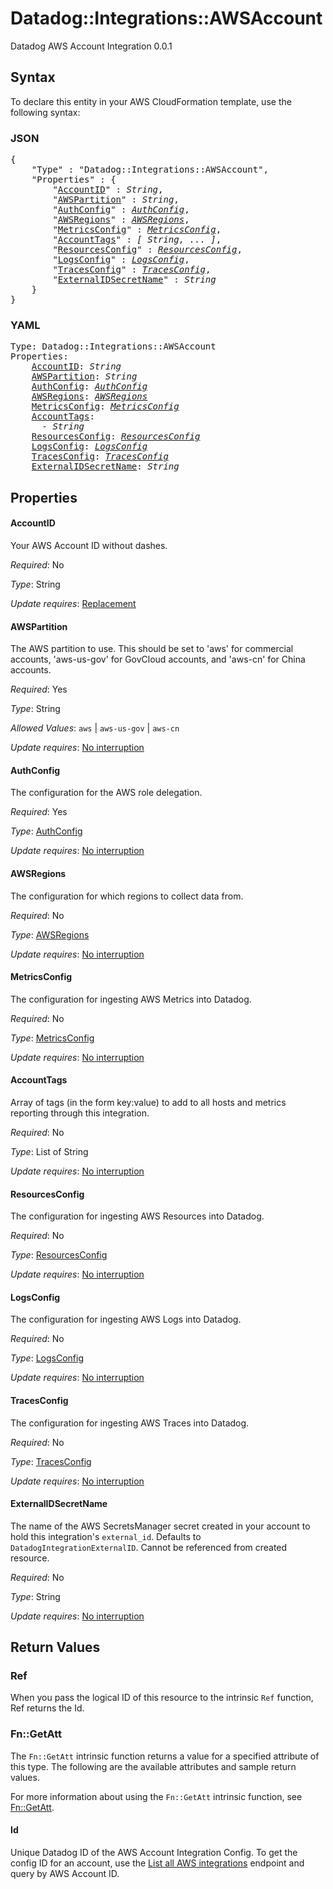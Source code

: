 # Datadog::Integrations::AWSAccount

Datadog AWS Account Integration 0.0.1

## Syntax

To declare this entity in your AWS CloudFormation template, use the following syntax:

### JSON

<pre>
{
    "Type" : "Datadog::Integrations::AWSAccount",
    "Properties" : {
        "<a href="#accountid" title="AccountID">AccountID</a>" : <i>String</i>,
        "<a href="#awspartition" title="AWSPartition">AWSPartition</a>" : <i>String</i>,
        "<a href="#authconfig" title="AuthConfig">AuthConfig</a>" : <i><a href="authconfig.md">AuthConfig</a></i>,
        "<a href="#awsregions" title="AWSRegions">AWSRegions</a>" : <i><a href="awsregions.md">AWSRegions</a></i>,
        "<a href="#metricsconfig" title="MetricsConfig">MetricsConfig</a>" : <i><a href="metricsconfig.md">MetricsConfig</a></i>,
        "<a href="#accounttags" title="AccountTags">AccountTags</a>" : <i>[ String, ... ]</i>,
        "<a href="#resourcesconfig" title="ResourcesConfig">ResourcesConfig</a>" : <i><a href="resourcesconfig.md">ResourcesConfig</a></i>,
        "<a href="#logsconfig" title="LogsConfig">LogsConfig</a>" : <i><a href="logsconfig.md">LogsConfig</a></i>,
        "<a href="#tracesconfig" title="TracesConfig">TracesConfig</a>" : <i><a href="tracesconfig.md">TracesConfig</a></i>,
        "<a href="#externalidsecretname" title="ExternalIDSecretName">ExternalIDSecretName</a>" : <i>String</i>
    }
}
</pre>

### YAML

<pre>
Type: Datadog::Integrations::AWSAccount
Properties:
    <a href="#accountid" title="AccountID">AccountID</a>: <i>String</i>
    <a href="#awspartition" title="AWSPartition">AWSPartition</a>: <i>String</i>
    <a href="#authconfig" title="AuthConfig">AuthConfig</a>: <i><a href="authconfig.md">AuthConfig</a></i>
    <a href="#awsregions" title="AWSRegions">AWSRegions</a>: <i><a href="awsregions.md">AWSRegions</a></i>
    <a href="#metricsconfig" title="MetricsConfig">MetricsConfig</a>: <i><a href="metricsconfig.md">MetricsConfig</a></i>
    <a href="#accounttags" title="AccountTags">AccountTags</a>: <i>
      - String</i>
    <a href="#resourcesconfig" title="ResourcesConfig">ResourcesConfig</a>: <i><a href="resourcesconfig.md">ResourcesConfig</a></i>
    <a href="#logsconfig" title="LogsConfig">LogsConfig</a>: <i><a href="logsconfig.md">LogsConfig</a></i>
    <a href="#tracesconfig" title="TracesConfig">TracesConfig</a>: <i><a href="tracesconfig.md">TracesConfig</a></i>
    <a href="#externalidsecretname" title="ExternalIDSecretName">ExternalIDSecretName</a>: <i>String</i>
</pre>

## Properties

#### AccountID

Your AWS Account ID without dashes.

_Required_: No

_Type_: String

_Update requires_: [Replacement](https://docs.aws.amazon.com/AWSCloudFormation/latest/UserGuide/using-cfn-updating-stacks-update-behaviors.html#update-replacement)

#### AWSPartition

The AWS partition to use. This should be set to 'aws' for commercial accounts, 'aws-us-gov' for GovCloud accounts, and 'aws-cn' for China accounts.

_Required_: Yes

_Type_: String

_Allowed Values_: <code>aws</code> | <code>aws-us-gov</code> | <code>aws-cn</code>

_Update requires_: [No interruption](https://docs.aws.amazon.com/AWSCloudFormation/latest/UserGuide/using-cfn-updating-stacks-update-behaviors.html#update-no-interrupt)

#### AuthConfig

The configuration for the AWS role delegation.

_Required_: Yes

_Type_: <a href="authconfig.md">AuthConfig</a>

_Update requires_: [No interruption](https://docs.aws.amazon.com/AWSCloudFormation/latest/UserGuide/using-cfn-updating-stacks-update-behaviors.html#update-no-interrupt)

#### AWSRegions

The configuration for which regions to collect data from.

_Required_: No

_Type_: <a href="awsregions.md">AWSRegions</a>

_Update requires_: [No interruption](https://docs.aws.amazon.com/AWSCloudFormation/latest/UserGuide/using-cfn-updating-stacks-update-behaviors.html#update-no-interrupt)

#### MetricsConfig

The configuration for ingesting AWS Metrics into Datadog.

_Required_: No

_Type_: <a href="metricsconfig.md">MetricsConfig</a>

_Update requires_: [No interruption](https://docs.aws.amazon.com/AWSCloudFormation/latest/UserGuide/using-cfn-updating-stacks-update-behaviors.html#update-no-interrupt)

#### AccountTags

Array of tags (in the form key:value) to add to all hosts and metrics reporting through this integration.

_Required_: No

_Type_: List of String

_Update requires_: [No interruption](https://docs.aws.amazon.com/AWSCloudFormation/latest/UserGuide/using-cfn-updating-stacks-update-behaviors.html#update-no-interrupt)

#### ResourcesConfig

The configuration for ingesting AWS Resources into Datadog.

_Required_: No

_Type_: <a href="resourcesconfig.md">ResourcesConfig</a>

_Update requires_: [No interruption](https://docs.aws.amazon.com/AWSCloudFormation/latest/UserGuide/using-cfn-updating-stacks-update-behaviors.html#update-no-interrupt)

#### LogsConfig

The configuration for ingesting AWS Logs into Datadog.

_Required_: No

_Type_: <a href="logsconfig.md">LogsConfig</a>

_Update requires_: [No interruption](https://docs.aws.amazon.com/AWSCloudFormation/latest/UserGuide/using-cfn-updating-stacks-update-behaviors.html#update-no-interrupt)

#### TracesConfig

The configuration for ingesting AWS Traces into Datadog.

_Required_: No

_Type_: <a href="tracesconfig.md">TracesConfig</a>

_Update requires_: [No interruption](https://docs.aws.amazon.com/AWSCloudFormation/latest/UserGuide/using-cfn-updating-stacks-update-behaviors.html#update-no-interrupt)

#### ExternalIDSecretName

The name of the AWS SecretsManager secret created in your account to hold this integration's `external_id`. Defaults to `DatadogIntegrationExternalID`. Cannot be referenced from created resource.

_Required_: No

_Type_: String

_Update requires_: [No interruption](https://docs.aws.amazon.com/AWSCloudFormation/latest/UserGuide/using-cfn-updating-stacks-update-behaviors.html#update-no-interrupt)

## Return Values

### Ref

When you pass the logical ID of this resource to the intrinsic `Ref` function, Ref returns the Id.

### Fn::GetAtt

The `Fn::GetAtt` intrinsic function returns a value for a specified attribute of this type. The following are the available attributes and sample return values.

For more information about using the `Fn::GetAtt` intrinsic function, see [Fn::GetAtt](https://docs.aws.amazon.com/AWSCloudFormation/latest/UserGuide/intrinsic-function-reference-getatt.html).

#### Id

Unique Datadog ID of the AWS Account Integration Config. To get the config ID for an account, use the [List all AWS integrations](https://docs.datadoghq.com/api/latest/aws-integration/#list-all-aws-integrations) endpoint and query by AWS Account ID.

